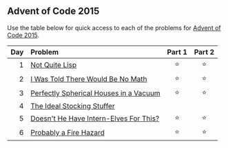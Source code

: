 ## Advent of Code 2015

Use the table below for quick access to each of the problems for [Advent of Code 2015](https://adventofcode.com/2015).

| Day | Problem                                                                       | Part 1 | Part 2 |
|----:|:------------------------------------------------------------------------------|:------:|:------:|
|   1 | [Not Quite Lisp](https://adventofcode.com/2015/day/1)                         | :star: | :star: |
|   2 | [I Was Told There Would Be No Math](https://adventofcode.com/2015/day/2)      | :star: | :star: |
|   3 | [Perfectly Spherical Houses in a Vacuum](https://adventofcode.com/2015/day/3) | :star: | :star: |
|   4 | [The Ideal Stocking Stuffer](https://adventofcode.com/2015/day/4)             |        |        |
|   5 | [Doesn't He Have Intern-Elves For This?](https://adventofcode.com/2015/day/5) | :star: | :star: |
|   6 | [Probably a Fire Hazard](https://adventofcode.com/2015/day/6)                 | :star: | :star: |
